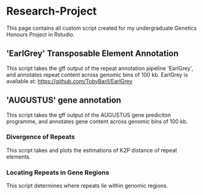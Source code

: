 # Research-Project
This page contains all custom script created for my undergraduate Genetics Honours Project in Rstudio.      

      

## 'EarlGrey' Transposable Element Annotation
This script takes the gff output of the repeat annotation pipeline 'EarlGrey', and annotates repeat content across genomic bins of 100 kb. 
EarlGrey is available at: https://github.com/TobyBaril/EarlGrey

## 'AUGUSTUS' gene annotation
This script takes the gff output of the AUGUSTUS gene prediciton programme, and annotates gene content across genomic bins of 100 kb. 

### Divergence of Repeats
This script takes and plots the estimations of K2P distance of repeat elements. 

### Locating Repeats in Gene Regions 
This script determines where repeats lie within genomic regions. 
